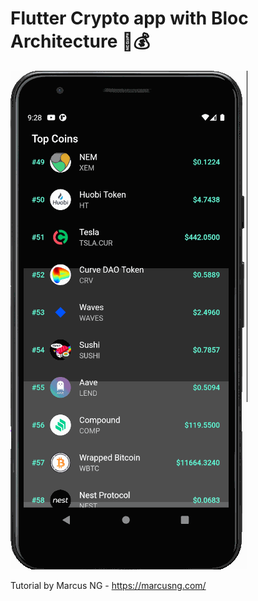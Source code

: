 # Flutter Crypto app with Bloc Architecture 💱💰

![Finished App](https://github.com/Edenik/Flutter_Bloc_Crypto/blob/main/media/Flutter%20Crypto%20App.gif)


Tutorial by Marcus NG - 
https://marcusng.com/